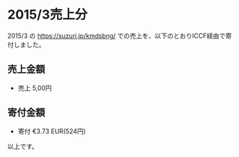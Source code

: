 # 2015/3売上分

2015/3 の https://suzuri.jp/kmdsbng/ での売上を、以下のとおりICCF経由で寄付しました。


## 売上金額
* 売上 5,00円

## 寄付金額

* 寄付 €3.73 EUR(524円)


以上です。



